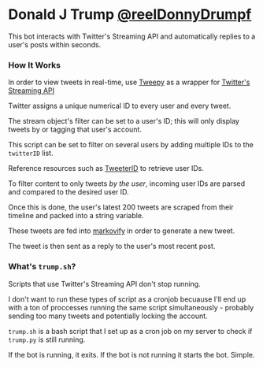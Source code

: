 # Donald J Trump [@reelDonnyDrumpf](https://twitter.com/reelDonnyDrumpf)
This bot interacts with Twitter's Streaming API and automatically replies to a user's posts within seconds.

### How It Works

In order to view tweets in real-time, use [Tweepy](http://docs.tweepy.org/en/v3.6.0/index.html) as a wrapper for [Twitter's Streaming API](http://docs.tweepy.org/en/v3.6.0/streaming_how_to.html)

Twitter assigns a unique numerical ID to every user and every tweet.

The stream object's filter can be set to a user's ID; this will only display tweets by or tagging that user's account.

This script can be set to filter on several users by adding multiple IDs to the `twitterID` list.

Reference resources such as [TweeterID](https://tweeterid.com) to retrieve user IDs.

To filter content to only tweets *by the user*, incoming user IDs are parsed and compared to the desired user ID.

Once this is done, the user's latest 200 tweets are scraped from their timeline and packed into a string variable.

These tweets are fed into [markovify](https://github.com/jsvine/markovify) in order to generate a new tweet.

The tweet is then sent as a reply to the user's most recent post.

### What's `trump.sh`?

Scripts that use Twitter's Streaming API don't stop running.

I don't want to run these types of script as a cronjob becuause I'll end up with a ton of proccesses running the same script simultaneously - probably sending too many tweets and potentially locking the account.

`trump.sh` is a bash script that I set up as a cron job on my server to check if `trump.py` is still running.

If the bot is running, it exits. If the bot is not running it starts the bot. Simple.
